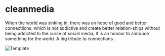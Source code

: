 # cleanmedia
When the world was sinking in, there was an hope of good and better connectiions, which is not addictive and create better relation-ships without being addicted to the curse of social media,  It is an honour to annouce something for the world. A big tribute to connections.


![Template](https://user-images.githubusercontent.com/64954854/124382116-6e3b5080-dce3-11eb-8930-eb7e1996eae7.png)
